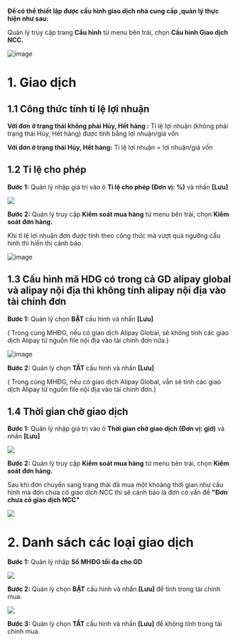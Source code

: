 **Để có thể thiết lập được cấu hình giao dịch nhà cung cấp ,quản lý thực hiện như sau:**

  Quản lý truy cập trang **Cấu hình** từ menu bên trái, chọn **Cấu hình Giao dịch NCC**.

![image](https://user-images.githubusercontent.com/75475064/106553526-22298b80-654c-11eb-8465-8e45561c1526.png)

# 1. Giao dịch

## 1.1 Công thức tính tỉ lệ lợi nhuận

**Với đơn ở trạng thái không phải Hủy, Hết hàng :** Tỉ lệ lợi nhuận (không phải trạng thái Hủy, Hết hàng) được tính bằng lợi nhuận/giá vốn

**Với đơn ở trạng thái Hủy, Hết hàng:** Tỉ lệ lợi nhuận = lợi nhuận/giá vốn

## 1.2 Tỉ lệ cho phép

**Bước 1:** Quản lý nhập giá trị vào ô **Tỉ lệ cho phép (Đơn vị: %)** và nhấn **[Lưu]**

![](https://user-images.githubusercontent.com/75475064/106563359-3bd3ce80-655e-11eb-9253-f1efd588022b.png)

**Bước 2:** Quản lý truy cập **Kiểm soát mua hàng** từ menu bên trái, chọn **Kiểm soát đơn hàng.**

Khi tỉ lệ lợi nhuận đơn được tính theo công thức mà vượt quá ngưỡng cấu hình thì hiển thị cảnh báo.

![image](https://user-images.githubusercontent.com/75475064/106577932-8b6fc580-6571-11eb-8970-c5cf7207c52b.png)

## 1.3 Cấu hình mã HDG có trong cả GD alipay global và alipay nội địa thì không tính alipay nội địa vào tài chính đơn

**Bước 1:**  Quản lý chọn **BẬT** cấu hình và nhấn **[Lưu]**

( Trong cùng MHĐG, nếu có giao dịch Alipay Global, sẽ không tính các giao dịch Alipay từ nguồn file nội địa vào tài chính đơn nữa.)

![image](https://user-images.githubusercontent.com/75475064/106569420-13040700-6567-11eb-8c3c-7f7b10eaf712.png)

**Bước 2:** Quản lý chọn **TẮT** cấu hình và nhấn **[Lưu]**

( Trong cùng MHĐG, nếu có giao dịch Alipay Global, vẫn sẽ tính các giao dịch Alipay từ nguồn file nội địa vào tài chính đơn.)

## 1.4 Thời gian chờ giao dịch

**Bước 1:** Quản lý nhập giá trị vào ô **Thời gian chờ giao dịch (Đơn vị: giờ)** và nhấn **[Lưu]**

![](https://user-images.githubusercontent.com/75475064/106570113-09c76a00-6568-11eb-9178-61a31889ef2a.png)

**Bước 2:** Quản lý truy cập **Kiểm soát mua hàng** từ menu bên trái, chọn **Kiểm soát đơn hàng.**

Sau khi đơn chuyển sang trạng thái đã mua một khoảng thời gian như cấu hình mà đơn chưa có giao dịch NCC thì sẽ cảnh báo là đơn có vấn đề **"Đơn chưa có giao dịch NCC"**

![](https://user-images.githubusercontent.com/75475064/106577759-55324600-6571-11eb-92f4-b3a3b55c10e6.png)

# 2. Danh sách các loại giao dịch

**Bước 1:** Quản lý nhập **Số MHĐG tối đa cho GD**

![](https://user-images.githubusercontent.com/75475064/106575633-e227d000-656e-11eb-956a-ee39bbc7d2b5.png)

**Bước 2:**  Quản lý chọn **BẬT** cấu hình và nhấn **[Lưu]** để tính trong tài chính mua. 

![](https://user-images.githubusercontent.com/75475064/106575685-eeac2880-656e-11eb-85c3-865d6f67249f.png)

**Bước 3:**  Quản lý chọn **TẮT** cấu hình và nhấn **[Lưu]** để không tính trong tài chính mua. 

